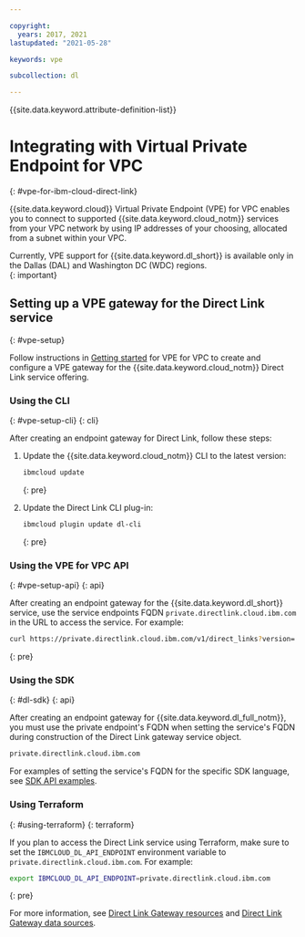 ```yaml
---

copyright:
  years: 2017, 2021
lastupdated: "2021-05-28"

keywords: vpe

subcollection: dl

---
```


{{site.data.keyword.attribute-definition-list}}

# Integrating with Virtual Private Endpoint for VPC
{: #vpe-for-ibm-cloud-direct-link}

{{site.data.keyword.cloud}} Virtual Private Endpoint (VPE) for VPC enables you to connect to supported {{site.data.keyword.cloud_notm}} services from your VPC network by using IP addresses of your choosing, allocated from a subnet within your VPC.

Currently, VPE support for {{site.data.keyword.dl_short}} is available only in the Dallas (DAL) and Washington DC (WDC) regions.  
{: important}

## Setting up a VPE gateway for the Direct Link service
{: #vpe-setup}

Follow instructions in [Getting started](/docs/vpc?topic=vpc-about-vpe#vpe-getting-started) for VPE for VPC to create and configure a VPE gateway for the {{site.data.keyword.cloud_notm}} Direct Link service offering.

### Using the CLI
{: #vpe-setup-cli}
{: cli}

After creating an endpoint gateway for Direct Link, follow these steps:

1. Update the {{site.data.keyword.cloud_notm}} CLI to the latest version:

   ```sh
   ibmcloud update
   ```
   {: pre}

1. Update the Direct Link CLI plug-in:

   ```sh
   ibmcloud plugin update dl-cli
   ```
   {: pre}

### Using the VPE for VPC API
{: #vpe-setup-api}
{: api}

After creating an endpoint gateway for the {{site.data.keyword.dl_short}} service, use the service endpoints FQDN `private.directlink.cloud.ibm.com` in the URL to access the service. For example:

```sh
curl https://private.directlink.cloud.ibm.com/v1/direct_links?version='2020-03-31' -H "Authorization: Bearer $iam_token"
```
{: pre}

### Using the SDK
{: #dl-sdk}
{: api}

After creating an endpoint gateway for {{site.data.keyword.dl_full_notm}}, you must use the private endpoint's FQDN when setting the service's FQDN during construction of the Direct Link gateway service object.

```sh
private.directlink.cloud.ibm.com
```
For examples of setting the service's FQDN for the specific SDK language, see [SDK API examples](https://{DomainName}/apidocs/direct_link?code=go#authentication).

### Using Terraform
{: #using-terraform}
{: terraform}

If you plan to access the Direct Link service using Terraform, make sure to set the `IBMCLOUD_DL_API_ENDPOINT` environment variable to `private.directlink.cloud.ibm.com`. For example:

```sh
export IBMCLOUD_DL_API_ENDPOINT=private.directlink.cloud.ibm.com
```
{: pre}

For more information, see [Direct Link Gateway resources](/docs/ibm-cloud-provider-for-terraform?topic=ibm-cloud-provider-for-terraform-dl-gateway-resource) and [Direct Link Gateway data sources](/docs/ibm-cloud-provider-for-terraform?topic=ibm-cloud-provider-for-terraform-dl-gateway-ds).
